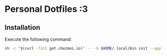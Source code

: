 # Personal Dotfiles :3

## Installation

Execute the following command:

```bash
sh -c "$(curl -fsLS get.chezmoi.io)" -- -b $HOME/.local/bin init --apply
```
